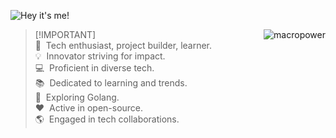 ![Hey it's me!](https://github.com/coding-desk20/coding-desk20/blob/main/images/Banner.png?raw=true)

<img src="https://github-stats-alpha.vercel.app/api?username=codingdesk-dev&cc=transparent&tc=aaa&ic=aaa&bc=transparent" alt="macropower" align="right" />

> [!IMPORTANT]\
> 🚀 &nbsp;Tech enthusiast, project builder, learner. <br>
> 💡 &nbsp;Innovator striving for impact. <br>
> 💻 &nbsp;Proficient in diverse tech. <br>
> 📚 &nbsp;Dedicated to learning and trends. <br>
> 🌱 &nbsp;Exploring Golang. <br>
> ❤️ &nbsp;Active in open-source. <br>
> 🌎 &nbsp;Engaged in tech collaborations. <br>
